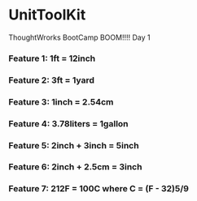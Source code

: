 # UnitToolKit

ThoughtWrorks BootCamp BOOM!!!! Day 1

### Feature 1: 1ft = 12inch
### Feature 2: 3ft = 1yard
### Feature 3: 1inch = 2.54cm
### Feature 4: 3.78liters = 1gallon
### Feature 5: 2inch + 3inch = 5inch
### Feature 6: 2inch + 2.5cm = 3inch
### Feature 7: 212F = 100C where C = (F - 32)5/9
